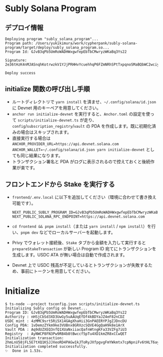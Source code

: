 # Subly Solana Program

## デプロイ情報

```
Deploying program "subly_solana_program"...
Program path: /Users/yukikimura/work/cypherpank/subly-solana-program/target/deploy/subly_solana_program.so...
Program Id: GJvB3qPb5UmRoWADHWxgwfepEbTbCMwryzWKaBq3Ys22

Signature: 2e36tHzK4nMJASnqhKotrwzkV1YJjPRHHvYcuehhqP6FZmNRhSPtTxpqnoSMaBQbWC2wciy4kzQCX4pQXc62BVCN

Deploy success
```

## initialize 関数の呼び出し手順

- ルートディレクトリで `yarn install` を済ませ、`~/.config/solana/id.json` に Devnet 用のキーペアを用意してください。
- `anchor run initialize-devnet` を実行すると、`Anchor.toml` の設定を使って `scripts/initialize-devnet.ts` が走り、`config`/`subscription_registry`/`vault` の PDA を作成します。既に初期化済みの場合はスキップされます。
- 直接実行する場合は `ANCHOR_PROVIDER_URL=https://api.devnet.solana.com ANCHOR_WALLET=~/.config/solana/id.json yarn initialize-devnet` としても同じ結果になります。
- トランザクション署名と PDA がログに表示されるので控えておくと後続作業が楽です。

## フロントエンドから Stake を実行する

- `frontend/.env.local` に以下を追加してください（環境に合わせて書き換え可能です）。

  ```
  NEXT_PUBLIC_SUBLY_PROGRAM_ID=GJvB3qPb5UmRoWADHWxgwfepEbTbCMwryzWKaBq3Ys22
  NEXT_PUBLIC_SOLANA_RPC_ENDPOINT=https://api.devnet.solana.com
  ```

- `cd frontend && pnpm install`（または `yarn install` / `npm install`）を行い、`pnpm dev` などでローカルサーバーを起動します。
- Privy でウォレット接続後、`Stake` タブから金額を入力して実行すると `prepareStakeTransaction` が新しい Program ID 宛てにトランザクションを生成します。USDC ATA が無い場合は自動で作成されます。
- Devnet 上で USDC 残高が不足しているとトランザクションが失敗するため、事前にトークンを用意してください。

# Initialize

```
$ ts-node --project tsconfig.json scripts/initialize-devnet.ts
Initializing Subly config on Devnet...
Program ID: GJvB3qPb5UmRoWADHWxgwfepEbTbCMwryzWKaBq3Ys22
Authority : nHSjCbSd3XD3UwGy5uAAUqEfDf4kBDYaJZ4eF82nCDZ
USDC mint : 4zMMC9srt5Ri5X14GAgXhaHii3GnPAEERYPJgZJDncDU
Config PDA: 1vDemzZYkm9ke3VUBnx8GRXzcSQVE4GgQaH9k8e1ArX
Vault PDA : Aq9dUZXEQ3nfQ1XUaNxiiacQafnWtngKFa33VZFg7iU3
Registry  : AyNWCP8FN3Pw9RB4b8tBwccf5pTu4XD1kmZR8xCCwQET
Initialization transaction: 2hmLnU58jFL5E7tXQ1KSJJXeoRD4PAGw1kJToRyJXfpgvgFmYWkmtx7cpNpniFv6tHLT6ayRSY5bdhEeYd6DYMzJ
Initialization completed successfully.
✨  Done in 1.53s.
```
